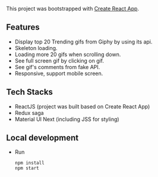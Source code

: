 This project was bootstrapped with [Create React App](https://github.com/facebookincubator/create-react-app).

## Features
- Display top 20 Trending gifs from Giphy by using its api.
- Skeleton loading.
- Loading more 20 gifs when scrolling down.
- See full screen gif by clicking on gif.
- See gif's comments from fake API.
- Responsive, support mobile screen.

## Tech Stacks
- ReactJS (project was built based on Create React App)
- Redux saga
- Material UI Next (including JSS for styling)

## Local development
- Run 
  ```
  npm install 
  npm start
  ```